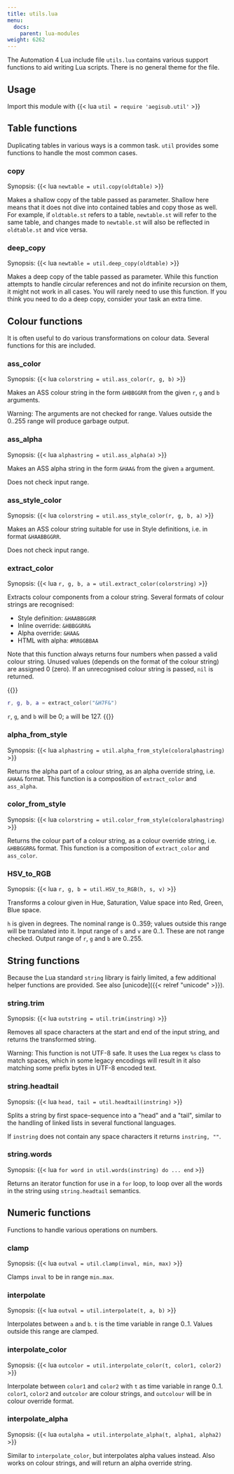 ```yaml
---
title: utils.lua
menu:
  docs:
    parent: lua-modules
weight: 6262
---
```


The Automation 4 Lua include file `utils.lua` contains various support functions to aid writing Lua scripts.
There is no general theme for the file.

## Usage

Import this module with {{\< lua `util = require 'aegisub.util'` >}}

## Table functions

Duplicating tables in various ways is a common task.
`util` provides some functions to handle the most common cases.

### copy

Synopsis: {{\< lua `newtable = util.copy(oldtable)` >}}

Makes a shallow copy of the table passed as parameter.
Shallow here means that it does not dive into contained tables and copy those as well.
For example, if `oldtable.st` refers to a table, `newtable.st` will refer to the same table, and changes made to `newtable.st` will also be reflected in `oldtable.st` and vice versa.

### deep_copy

Synopsis: {{\< lua `newtable = util.deep_copy(oldtable)` >}}

Makes a deep copy of the table passed as parameter.
While this function attempts to handle circular references and not do infinite recursion on them, it might not work in all cases.
You will rarely need to use this function.
If you think you need to do a deep copy, consider your task an extra time.

## Colour functions

It is often useful to do various transformations on colour data. Several
functions for this are included.

### ass_color

Synopsis: {{\< lua `colorstring = util.ass_color(r, g, b)` >}}

Makes an ASS colour string in the form `&HBBGGRR` from the given `r`, `g` and `b` arguments.

Warning: The arguments are not checked for range.
Values outside the 0..255 range will produce garbage output.

### ass_alpha

Synopsis: {{\< lua `alphastring = util.ass_alpha(a)` >}}

Makes an ASS alpha string in the form `&HAA&` from the given `a` argument.

Does not check input range.

### ass_style_color

Synopsis: {{\< lua `colorstring = util.ass_style_color(r, g, b, a)` >}}

Makes an ASS colour string suitable for use in Style definitions, i.e. in format `&HAABBGGRR`.

Does not check input range.

### extract_color

Synopsis: {{\< lua `r, g, b, a = util.extract_color(colorstring)` >}}

Extracts colour components from a colour string. Several formats of colour strings are recognised:

- Style definition: `&HAABBGGRR`
- Inline override: `&HBBGGRR&`
- Alpha override: `&HAA&`
- HTML with alpha: `#RRGGBBAA`

Note that this function always returns four numbers when passed a valid colour string.
Unused values (depends on the format of the colour string) are assigned 0 (zero).
If an unrecognised colour string is passed, `nil` is returned.

{{<example-box>}}

```lua
r, g, b, a = extract_color("&H7F&")
```

`r`, `g`, and `b` will be 0; `a` will be 127.
{{</example-box>}}

### alpha_from_style

Synopsis: {{\< lua `alphastring = util.alpha_from_style(coloralphastring)` >}}

Returns the alpha part of a colour string, as an alpha override string, i.e. `&HAA&` format.
This function is a composition of `extract_color` and `ass_alpha`.

### color_from_style

Synopsis: {{\< lua `colorstring = util.color_from_style(coloralphastring)` >}}

Returns the colour part of a colour string, as a colour override string, i.e. `&HBBGGRR&` format.
This function is a composition of `extract_color` and `ass_color`.

### HSV_to_RGB

Synopsis: {{\< lua `r, g, b = util.HSV_to_RGB(h, s, v)` >}}

Transforms a colour given in Hue, Saturation, Value space into Red, Green, Blue space.

`h` is given in degrees.
The nominal range is 0..359; values outside this range will be translated into it.
Input range of `s` and `v` are 0..1.
These are not range checked.
Output range of `r`, `g` and `b` are 0..255.

## String functions

Because the Lua standard `string` library is fairly limited, a few additional helper functions are provided.
See also \[unicode\]({{\< relref "unicode" >}}).

### string.trim

Synopsis: {{\< lua `outstring = util.trim(instring)` >}}

Removes all space characters at the start and end of the input string, and returns the transformed string.

Warning: This function is not UTF-8 safe.
It uses the Lua regex `%s` class to match spaces, which in some legacy encodings will result in it also matching some prefix bytes in UTF-8 encoded text.

### string.headtail

Synopsis: {{\< lua `head, tail = util.headtail(instring)` >}}

Splits a string by first space-sequence into a "head" and a "tail", similar to the handling of linked lists in several functional languages.

If `instring` does not contain any space characters it returns `instring, ""`.

### string.words

Synopsis: {{\< lua `for word in util.words(instring) do ... end` >}}

Returns an iterator function for use in a `for` loop, to loop over all the words in the string using `string.headtail` semantics.

## Numeric functions

Functions to handle various operations on numbers.

### clamp

Synopsis: {{\< lua `outval = util.clamp(inval, min, max)` >}}

Clamps `inval` to be in range `min`..`max`.

### interpolate

Synopsis: {{\< lua `outval = util.interpolate(t, a, b)` >}}

Interpolates between `a` and `b`.
`t` is the time variable in range 0..1.
Values outside this range are clamped.

### interpolate_color

Synopsis: {{\< lua `outcolor = util.interpolate_color(t, color1, color2)` >}}

Interpolate between `color1` and `color2` with `t` as time variable in range 0..1.
`color1`, `color2` and `outcolor` are colour strings, and `outcolour` will be in colour override format.

### interpolate_alpha

Synopsis: {{\< lua `outalpha = util.interpolate_alpha(t, alpha1, alpha2)` >}}

Similar to `interpolate_color`, but interpolates alpha values instead.
Also works on colour strings, and will return an alpha override string.
